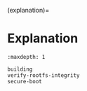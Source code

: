 (explanation)=
# Explanation

```{toctree}
:maxdepth: 1

building
verify-rootfs-integrity
secure-boot
```

